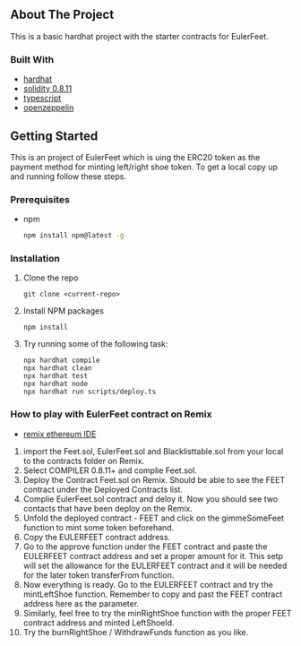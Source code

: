 <!-- ABOUT THE PROJECT -->
## About The Project

This is a basic hardhat project with the starter contracts for EulerFeet.



### Built With

* [hardhat](https://hardhat.org/)
* [solidity 0.8.11](https://docs.soliditylang.org/en/v0.8.11/)
* [typescript](https://www.typescriptlang.org/)
* [openzeppelin](https://openzeppelin.com/)



<!-- GETTING STARTED -->
## Getting Started

This is an project of EulerFeet which is uing the ERC20 token as the payment method for minting left/right shoe token. To get a local copy up and running follow these steps.



### Prerequisites

* npm
  ```sh
  npm install npm@latest -g
  ```



### Installation

1. Clone the repo
    ```shell
    git clone <current-repo>
    ```
2. Install NPM packages
    ```shell
    npm install
    ```
3. Try running some of the following task:
    ```shell
    npx hardhat compile
    npx hardhat clean
    npx hardhat test
    npx hardhat node
    npx hardhat run scripts/deploy.ts
    ```



### How to play with EulerFeet contract on Remix
* [remix ethereum IDE](https://remix.ethereum.org/)

1. import the Feet.sol, EulerFeet.sol and Blacklisttable.sol from your local to the contracts folder on Remix.
2. Select COMPILER 0.8.11+ and complie Feet.sol.
3. Deploy the Contract Feet.sol on Remix. Should be able to see the FEET contract under the Deployed Contracts list.
4. Complie EulerFeet.sol contract and deloy it. Now you should see two contacts that have been deploy on the Remix.
5. Unfold the deployed contract - FEET and click on the gimmeSomeFeet function to mint some token beforehand.
6. Copy the EULERFEET contract address.
7. Go to the approve function under the FEET contract and paste the EULERFEET contract address and set a proper amount for it. This setp will set the allowance for the EULERFEET contract and it will be needed for the later token transferFrom function.
8. Now everything is ready. Go to the EULERFEET contract and try the mintLeftShoe function. Remember to copy and past the FEET contract address here as the parameter.
9. Similarly, feel free to try the minRightShoe function with the proper FEET contract address and minted LeftShoeId.
10. Try the burnRightShoe / WithdrawFunds function as you like.